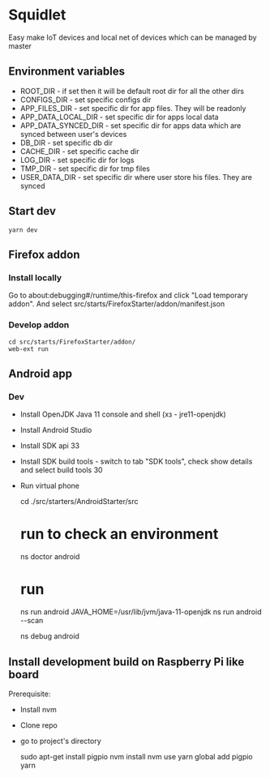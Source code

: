 # Squidlet

Easy make IoT devices and local net of devices which can be managed by master

## Environment variables

* ROOT_DIR - if set then it will be default root dir for all the other dirs
* CONFIGS_DIR - set specific configs dir
* APP_FILES_DIR - set specific dir for app files. They will be readonly
* APP_DATA_LOCAL_DIR - set specific dir for apps local data
* APP_DATA_SYNCED_DIR - set specific dir for apps data which are synced between
  user's devices
* DB_DIR - set specific db dir
* CACHE_DIR - set specific cache dir
* LOG_DIR - set specific dir for logs
* TMP_DIR - set specific dir for tmp files
* USER_DATA_DIR - set specific dir where user store his files. They are synced

## Start dev

    yarn dev

## Firefox addon

### Install locally

Go to about:debugging#/runtime/this-firefox and click "Load temporary addon".
And select src/starts/FirefoxStarter/addon/manifest.json

### Develop addon

    cd src/starts/FirefoxStarter/addon/
    web-ext run

## Android app


### Dev

* Install OpenJDK Java 11 console and shell (хз - jre11-openjdk)
* Install Android Studio
* Install SDK api 33
* Install SDK build tools - switch to tab "SDK tools", check show details and select build tools 30
* Run virtual phone

    
    cd ./src/starters/AndroidStarter/src
    # run to check an environment
    ns doctor android

    # run
    ns run android
    JAVA_HOME=/usr/lib/jvm/java-11-openjdk ns run android --scan

    ns debug android

## Install development build on Raspberry Pi like board

Prerequisite:

* Install nvm
* Clone repo
* go to project's directory


    sudo apt-get install pigpio
    nvm install
    nvm use
    yarn global add pigpio
    yarn
